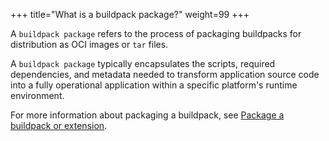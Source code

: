 +++
title="What is a buildpack package?"
weight=99
+++

A `buildpack package` refers to the process of packaging buildpacks for distribution as OCI images or `tar` files.

<!--more-->

A `buildpack package` typically encapsulates the scripts, required dependencies, and metadata needed to transform application source code into a fully operational application within a specific platform's runtime environment.

For more information about packaging a buildpack, see [Package a buildpack or extension](https://buildpacks.io/docs/for-buildpack-authors/how-to/distribute-buildpacks/package-buildpack/).
